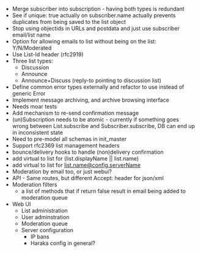 * Merge subscriber into subscription - having both types is redundant
* See if unique: true actually on subscriber.name actually prevents duplicates
  from being saved to the list object
* Stop using objectids in URLs and postdata and just use subscriber email/list
  name
* Option for allowing emails to list without being on the list: Y/N/Moderated
* Use List-Id header (rfc2919)
* Three list types:
    * Discussion
    * Announce
    * Announce+Discuss (reply-to pointing to discussion list)
* Define common error types externally and refactor to use instead of generic
  Error
* Implement message archiving, and archive browsing interface
* Needs moar tests
* Add mechanism to re-send confirmation message
* (un)Subscription needs to be atomic - currently if something goes wrong
  between List.subscribe and Subscriber.subscribe, DB can end up in inconsistent
  state
* Need to pre-model all schemas in init_master
* Support rfc2369 list management headers
* bounce/delivery hooks to handle (non)delivery confirmation
* add virtual to list for (list.displayName || list.name)
* add virtual to list for list.name@config.serverName
* Moderation by email too, or just webui?
* API - Same routes, but different Accept: header for json/xml
* Moderation filters
  * a list of methods that if return false result in email being added to moderation queue
* Web UI
    * List administration
    * User adminstration
    * Moderation queue
    * Server configuration
        * IP bans
        * Haraka config in general?
